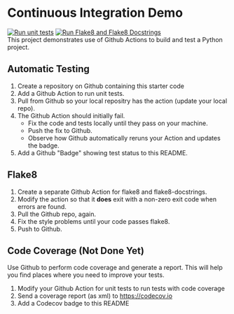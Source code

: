 Continuous Integration Demo
===========================
[![Run unit tests](https://github.com/Jangsoodlor/ci-demo/actions/workflows/python-unittest.yml/badge.svg)](https://github.com/Jangsoodlor/ci-demo/actions/workflows/python-unittest.yml)
[![Run Flake8 and Flake8 Docstrings](https://github.com/Jangsoodlor/ci-demo/actions/workflows/style-checking.yml/badge.svg)](https://github.com/Jangsoodlor/ci-demo/actions/workflows/style-checking.yml)<br>
This project demonstrates use of Github Actions to build and test a Python project.  

## Automatic Testing

1. Create a repository on Github containing this starter code
2. Add a Github Action to run unit tests.
3. Pull from Github so your local repositry has the action (update your local repo).
4. The Github Action should initially fail.
   - Fix the code and tests locally until they pass on your machine.
   - Push the fix to Github.
   - Observe how Github automatically reruns your Action and updates the badge.
5. Add a Github "Badge" showing test status to this README.


## Flake8

1. Create a separate Github Action for flake8 and flake8-docstrings.
2. Modify the action so that it **does** exit with a non-zero exit code when errors are found.
3. Pull the Github repo, again.
4. Fix the style problems until your code passes flake8.
5. Push to Github.

## Code Coverage (Not Done Yet)

Use Github to perform code coverage and generate a report.
This will help you find places where you need to improve your tests.

1. Modify your Github Action for unit tests to run tests with code coverage
2. Send a coverage report (as xml) to <https://codecov.io>
3. Add a Codecov badge to this README


